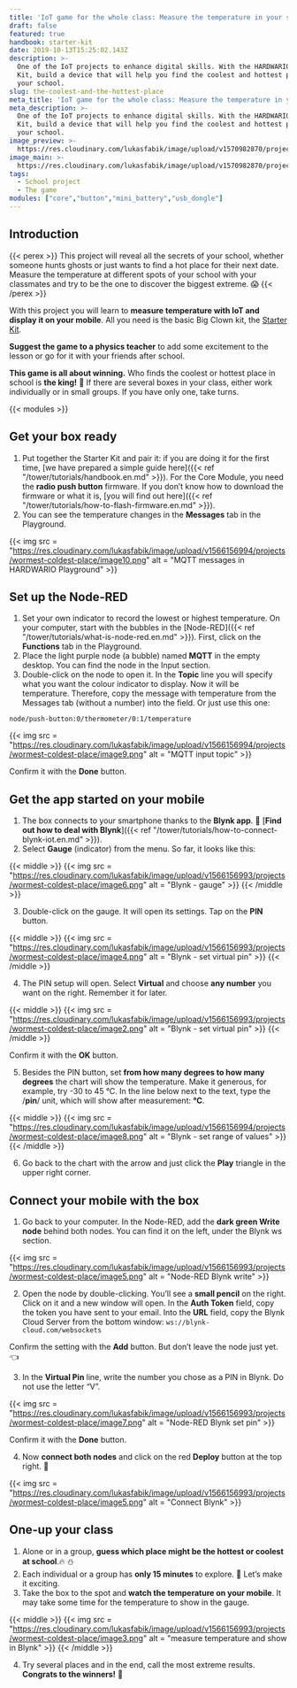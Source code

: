 ```yaml
---
title: 'IoT game for the whole class: Measure the temperature in your school'
draft: false
featured: true
handbook: starter-kit
date: 2019-10-13T15:25:02.143Z
description: >-
  One of the IoT projects to enhance digital skills. With the HARDWARIO Starter
  Kit, build a device that will help you find the coolest and hottest place in
  your school.
slug: the-coolest-and-the-hottest-place
meta_title: 'IoT game for the whole class: Measure the temperature in your school'
meta_description: >-
  One of the IoT projects to enhance digital skills. With the HARDWARIO Starter
  Kit, build a device that will help you find the coolest and hottest place in
  your school.
image_preview: >-
  https://res.cloudinary.com/lukasfabik/image/upload/v1570982870/projects/wormest-coldest-place/7-ilustrace-zmer-nejteplejsi-misto-ve-skole.png
image_main: >-
  https://res.cloudinary.com/lukasfabik/image/upload/v1570982870/projects/wormest-coldest-place/7-ilustrace-zmer-nejteplejsi-misto-ve-skole.png
tags:
  - School project
  - The game
modules: ["core","button","mini_battery","usb_dongle"]
---
```

## Introduction

{{< perex >}}
 This project will reveal all the secrets of your school, whether someone hunts ghosts or just wants to find a hot place for their next date. Measure the temperature at different spots of your school with your classmates and try to be the one to discover the biggest extreme. 😱
{{< /perex >}}

With this project you will learn to **measure temperature with IoT and display it on your mobile**. All you need is the basic Big Clown kit, the [Starter Kit](https://shop.hardwario.com/starter-kit/).

**Suggest the game to a physics teacher** to add some excitement to the lesson or go for it with your friends after school.

**This game is all about winning.** Who finds the coolest or hottest place in school is **the king!** 👑 If there are several boxes in your class, either work individually or in  small groups. If you have only one, take turns.

{{< modules >}}

## Get your box ready

1. Put together the Starter Kit and pair it: if you are doing it for the first time, [we have prepared a simple guide here]({{< ref "/tower/tutorials/handbook.en.md" >}}). For the Core Module, you need the **radio push button** firmware. If you don’t know how to download the firmware or what it is, [you will find out here]({{< ref "/tower/tutorials/how-to-flash-firmware.en.md" >}}).
2. You can see the temperature changes in the **Messages** tab in the Playground.

{{< img src = "https://res.cloudinary.com/lukasfabik/image/upload/v1566156994/projects/wormest-coldest-place/image10.png" alt = "MQTT messages in HARDWARIO Playground" >}}

## Set up the Node-RED

1. Set your own indicator to record the lowest or highest temperature. On your computer, start with the bubbles in the [Node-RED]({{< ref "/tower/tutorials/what-is-node-red.en.md" >}}). First, click on the **Functions** tab in the Playground.
2. Place the light purple node (a bubble) named **MQTT** in the empty desktop.  You can find the node in the Input section.
3. Double-click on the node to open it. In the **Topic** line you will specify what you want the colour indicator to display. Now it will be temperature. Therefore, copy the message with temperature from the Messages tab (without a number) into the field. Or just use this one:


```
node/push-button:0/thermometer/0:1/temperature
```

{{< img src = "https://res.cloudinary.com/lukasfabik/image/upload/v1566156994/projects/wormest-coldest-place/image9.png" alt = "MQTT input topic" >}}

Confirm it with the **Done** button.

## Get the app started on your mobile

1. The box connects to your smartphone thanks to the **Blynk app**. 📱 [**Find out how to deal with Blynk**]({{< ref "/tower/tutorials/how-to-connect-blynk-iot.en.md" >}}).
2. Select **Gauge** (indicator) from the menu. So far, it looks like this:

{{< middle >}}
{{< img src = "https://res.cloudinary.com/lukasfabik/image/upload/v1566156993/projects/wormest-coldest-place/image6.png" alt = "Blynk - gauge" >}}
{{< /middle >}}

3. Double-click on the gauge. It will open its settings. Tap on the **PIN** button.

{{< middle >}}
{{< img src = "https://res.cloudinary.com/lukasfabik/image/upload/v1566156993/projects/wormest-coldest-place/image4.png" alt = "Blynk - set virtual pin" >}}
{{< /middle >}}

4. The PIN setup will open. Select **Virtual** and choose **any number** you want on the right. Remember it for later.

{{< middle >}}
{{< img src = "https://res.cloudinary.com/lukasfabik/image/upload/v1566156993/projects/wormest-coldest-place/image2.png" alt = "Blynk - set virtual pin" >}}
{{< /middle >}}

Confirm it with the **OK** button.

5. Besides the PIN button, set **from how many degrees to how many degrees** the chart will show the temperature. Make it generous, for example, try -30 to 45 °C.
   In the line below next to the text, type the /**pin**/ unit, which will show after measurement: **°C**.

{{< middle >}}
{{< img src = "https://res.cloudinary.com/lukasfabik/image/upload/v1566156994/projects/wormest-coldest-place/image8.png" alt = "Blynk - set range of values" >}}
{{< /middle >}}

6. Go back to the chart with the arrow and just click the **Play** triangle in the upper right corner.

## Connect your mobile with the box

1. Go back to your computer. In the Node-RED, add the **dark green Write node** behind both nodes. You can find it on the left, under the Blynk ws section.

{{< img src = "https://res.cloudinary.com/lukasfabik/image/upload/v1566156993/projects/wormest-coldest-place/image5.png" alt = "Node-RED Blynk write" >}}

2. Open the node by double-clicking. You’ll see a **small pencil** on the right. Click on it and a new window will open. In the **Auth Token** field, copy the token you have sent to your email. Into the **URL** field, copy the Blynk Cloud Server from the bottom window: `ws://blynk-cloud.com/websockets`

Confirm the setting with the **Add** button. But don’t leave the node just yet. 👈

3. In the **Virtual Pin** line, write the number you chose as a PIN in Blynk. Do not use the letter “V”.

{{< img src = "https://res.cloudinary.com/lukasfabik/image/upload/v1566156993/projects/wormest-coldest-place/image7.png" alt = "Node-RED Blynk set pin" >}}

Confirm it with the **Done** button.

4.  Now **connect both nodes** and click on the red **Deploy** button at the top right. 🚨

{{< img src = "https://res.cloudinary.com/lukasfabik/image/upload/v1566156993/projects/wormest-coldest-place/image5.png" alt = "Connect Blynk" >}}

##  One-up your class

1. Alone or in a group, **guess which place might be the hottest or coolest at school**.🔥 ⛄
2. Each individual or a group has **only 15 minutes** to explore. 🔦 Let’s make it exciting.
3. Take the box to the spot and **watch the temperature on your mobile**. It may take some time for the temperature to show in the gauge.

{{< middle >}}
{{< img src = "https://res.cloudinary.com/lukasfabik/image/upload/v1566156993/projects/wormest-coldest-place/image3.png" alt = "measure temperature and show in Blynk" >}}
{{< /middle >}}

4. Try several places and in the end, call the most extreme results. **Congrats to the winners!** 🎇
